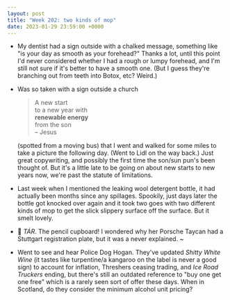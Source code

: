 ```yaml
---
layout: post
title: "Week 202: two kinds of mop"
date: 2023-01-29 23:59:00 +0000
---
```


- My dentist had a sign outside with a chalked message, something like "is your day as smooth as your forehead?" Thanks a lot, until this point I'd never considered whether I had a rough or lumpy forehead, and I'm still not sure if it's better to have a smooth one. (But I guess they're branching out from teeth into Botox, etc? Weird.)

- Was so taken with a sign outside a church

  > A new start  
  > to a new year with  
  > **renewable energy**  
  > from the son  
  > – Jesus

  (spotted from a moving bus) that I went and walked for some miles to take a picture the following day. (Went to Lidl on the way back.) Just great copywriting, and possibly the first time the son/sun pun's been thought of. But it's a little late to be going on about new starts to new years now, we're past the statute of limitations.

- Last week when I mentioned the leaking wool detergent bottle, it had actually been months since any spillages. Spookily, just days later the bottle got knocked over again and it took two goes with two different kinds of mop to get the slick slippery surface off the surface. But it smelt lovely.

- 🎦 <cite>TÁR</cite>. The pencil cupboard! I wondered why her Porsche Taycan had a Stuttgart registration plate, but it was a never explained. ~

- Went to see and hear Police Dog Hogan. They've updated <cite>Shitty White Wine</cite> (it tastes like turpentine/a kangaroo on the label is never a good sign) to account for inflation, Threshers ceasing trading, and <cite>Ice Road Truckers</cite> ending, but there's still an outdated reference to "buy one get one free" which is a rarely seen sort of offer these days. When in Scotland, do they consider the minimum alcohol unit pricing?

